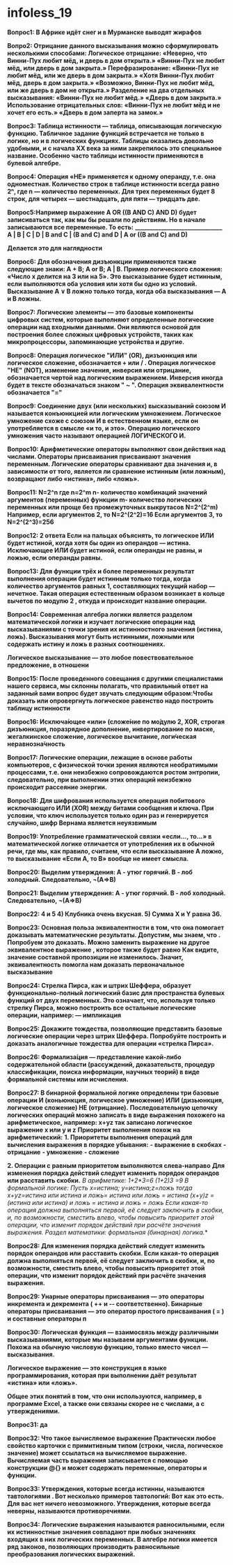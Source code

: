 # infoless_19
**Вопрос1:  В Африке идёт снег и в Мурманске выводят жирафов**

**Вопро2: Отрицание данного высказывания можно сформулировать несколькими способами:
 Логическое отрицание:
«Неверно, что Винни-Пух любит мёд, и дверь в дом открыта.»
«Винни-Пух не любит мёд, или дверь в дом закрыта.»
 Перефразирование:
«Винни-Пух не любит мёд, или же дверь в дом закрыта.»
«Хотя Винни-Пух любит мёд, дверь в дом закрыта.»
«Возможно, Винни-Пух не любит мёд, или же дверь в дом не открыта.»
 Разделение на два отдельных высказывания:
«Винни-Пух не любит мёд.»
«Дверь в дом закрыта.»
 Использование отрицательных слов:
«Винни-Пух не любит мёд и не хочет его есть.»
«Дверь в дом заперта на замок.»**

**Вопроc3: Таблица истинности — таблица, описывающая логическую функцию. Табличное задание функций встречается не только в логике, но и в логических функциях. Таблицы оказались довольно удобными, и с начала XX века за ними закрепилось это специальное название. Особенно часто таблицы истинности применяются в булевой алгебре.**

**Вопроc4: Операция «НЕ» применяется к одному операнду, т.е. она одноместная.
Количество строк в таблице истинности всегда равно 2ⁿ, где n — количество переменных.
Для трех переменных будет 8 строк, для четырех — шестнадцать, для пяти — тридцать две.**

**Вопроc5:Например выражение A OR ((B AND C) AND D) будет записиваться так, как мы бы решали по действиям. Но в начале записываются все переменные. То есть:**
**______________________________
A | B | C | D | B and C | (B and C) and D | A or ((B and C) and D)**

**Делается это для наглядности**

**Вопроc6: Для обозначения дизъюнкции применяются также следующие знаки: А + В; А or В; А | B. Пример логического сложения: «Число x делится на 3 или на 5». Это высказывание будет истинным, если выполняются оба условия или хотя бы одно из условий. Высказывание А ∨ В ложно только тогда, когда оба высказывания — А и В ложны.**

**Вопроc7: Логические элементы — это базовые компоненты цифровых систем, которые выполняют определенные логические операции над входными данными. Они являются основой для построения более сложных цифровых устройств, таких как микропроцессоры, запоминающие устройства и другие.**

**Вопроc8: Операция логическое "ИЛИ" (OR), дизъюнкция или логическое сложение, обозначается + или \/ . Операция логическое "НЕ" (NOT), изменение значения, инверсия или отрицание, обозначается чертой над логическим выражением. Инверсия иногда будет в тексте обозначаться знаком " ~ ". Операция эквивалентности обозначается "="**

**Вопроc9: Соединение двух (или нескольких) высказываний союзом И называется конъюнкцией или логическим умножением. Логическое умножение схоже с союзом И в естественном языке, если он употребляется в смысле «и то, и это». Операцию логического умножения часто называют операцией ЛОГИЧЕСКОГО И.**

**Вопроc10: Арифметические операторы выполняют свои действия над числами. Операторы присваивания присваивают значения переменным. Логические операторы сравнивают два значения и, в зависимости от того, является ли сравнение истинным (или ложным), возвращают либо «истина», либо «ложь».**

**Вопроc11: N=2^n
где n=2^m 
n- количество комбинаций значений аргументов (переменных) функции
m- количество логических переменных
или проще без промежуточных выкрутасов N=2^(2^m)
Например, если аргументов 2, то
N=2^(2^2)=16
Если аргументов 3, то
N=2^(2^3)=256**

**Вопроc12: 2 ответа Если на пальцах объяснять, то логическое ИЛИ будет истиной, когда хотя бы один из операндов — истина. Исключающее ИЛИ будет истиной, если операнды не равны, и ложью, если операнды равны.**

**Вопроc13: Для функции трёх и более переменных результат выполнения операции будет истинным только тогда, когда количество аргументов равных 1, составляющих текущий набор — нечетное. Такая операция естественным образом возникает в кольце вычетов по модулю 2 , откуда и происходит название операции.**

**Вопроc14: Современная алгебра логики является разделом математической логики и изучает логические операции над высказываниями с точки зрения их истинностного значения (истина, ложь). Высказывания могут быть истинными, ложными или содержать истину и ложь в разных соотношениях.**

**Логическое высказывание — это любое повествовательное предложение, в отношени**

**Вопроc15: После проведенного совещания с другими специалистами нашего сервиса, мы склонны полагать, что правильный ответ на заданный вами вопрос будет звучать следующим образом:Чтобы  доказать или опровергнуть логическое равенство надо построить таблицу истинности**

**Вопроc16: Исключа́ющее «или» (сложе́ние по мо́дулю 2, XOR, строгая дизъюнкция, поразрядное дополнение, инвертирование по маске, жегалкинское сложение, логическое вычитание, логи́ческая неравнозна́чность**

**Вопроc17: Логические операции, лежащие в основе работы компьютеров, с физической точки зрения являются необратимыми процессами, т.е. они неизбежно сопровождаются ростом энтропии, следовательно, при выполнении этих операций неизбежно происходит рассеяние энергии.**

**Вопроc18: Для шифрования используется операция побитового исключающего ИЛИ (XOR) между битами сообщения и ключа. При условии, что ключ используется только один раз и генерируется случайно, шифр Вернама является неуязвимым**

**Вопроc19: Употребление грамматической связки «если..., то...» в математической логике отличается от употребления их в обычной речи, где мы, как правило, считаем, что если высказывание A ложно, то высказывание «Если A, то B» вообще не имеет смысла.**

**Вопроc20: Выделим утверждения:
А - утюг горячий.
В - лоб холодный.
Следовательно, 
¬(А=>В)**

**Вопроc21: Выделим утверждения:
А - утюг горячий.
В - лоб холодный.
Следовательно, 
¬(А=>В)**

**Вопроc22: 4 и 5
4) Клубника очень вкусная.
5) Сумма X и Y равна 36.**

**Вопроc23: Основная польза эквивалентности в том, что она помогает доказывать математические результаты. Допустим, мы знаем, что . Попробуем это доказать.**
**Можно заменить выражение  на другое эквивалентное выражение , которое также будет равно**
**Как видите, значение составной пропозиции не изменилось. Значит, эквивалентность помогла нам доказать первоначальное высказывание**

**Вопроc24: Стрелка Пирса, как и штрих Шеффера, образует функционально-полный логический базис для пространства булевых функций от двух переменных. Это означает, что, используя только стрелку Пирса, можно построить все остальные логические операции, например: — импликация**

**Вопроc25: Докажите тождества, позволяющие представить базовые логические операции через штрих Шеффера. Попробуйте построить и доказать аналогичные тождества для операции «стрелка Пирса».**

**Вопроc26: Формализа́ция — представление какой-либо содержательной области (рассуждений, доказательств, процедур классификации, поиска информации, научных теорий) в виде формальной системы или исчисления.**

**Вопроc27: В бинарной формальной логике определены три базовые операции
И (коньюнкция, логическое умножение)
ИЛИ (дизьюнкция, логическое сложение)
НЕ (отрицание).**
**Последовательную цепочку логических операций можно записать в виде выражения похожего на арифметическое,**
**например: x+yz
так записано логическое выражение
x или y и z**
**Приоритет выполнения похож на арифметический:**
**1. Приоритеты выполнения операций для вычисления выражения в порядке убывания:**
**- выражение в скобках**
**- отрицание**
**- умножение**
**- сложение**

**2. Операции с равным приоритетом выполняются слева-направо**
**Для изменения порядка действий следует изменить порядок операндов или расставить скобки.**
**В арифметике:
1+2*3=6
(1+2)*3 =9
В формальной логике:
Пусть x=истина; y=истина;z=ложь
тогда
x+yz=истина или истина и ложь= истина или ложь = истина
(x+y)z =(истина или истина) и ложь = истина и ложь = ложь**
Если какая-то операция должна выполняться первой, её следует заключить в скобки, и, по возможности, сместить влево, чтобы повысить приоритет этой операции, что изменит порядок действий при расчёте значения выражения.
Раздел математики: формальная (бинарная) логика.**

**Вопроc28: Для изменения порядка действий следует изменить порядок операндов или расставить скобки. Если какая-то операция должна выполняться первой, её следует заключить в скобки, и, по возможности, сместить влево, чтобы повысить приоритет этой операции, что изменит порядок действий при расчёте значения выражения.**

**Вопроc29: Унарные операторы присваивания — это операторы инкремента и декремента ( ++ и -- соответственно). Бинарные операторы присваивания — это оператор простого присваивания ( = ) и составные операторы п**

**Вопроc30: Логическая функция — взаимосвязь между различными высказываниями, которые мы называем аргументами функции. Похожа на обычную числовую функцию, только вместо чисел — высказывания.**

**Логическое выражение — это конструкция в языке программирования, которая при выполнении даёт результат «истина» или «ложь».**

**Общее этих понятий в том, что они используются, например, в программе Excel, а также они связаны скорее не с числами, а с утверждениями.**

**Вопроc31: да**

**Вопроc32: Что такое вычисляемое выражение
Практически любое свойство карточки с примитивным типом (строки, числа, логическое значение) может ссылаться на вычисляемое выражение. Вычисляемая часть выражения записывается с помощью конструкции @{} и может содержать переменные, операторы и функции.**

**Вопроc33: Утверждения, которые всегда истинны, называются тавтологиями . Вот несколько примеров тавтологий: Вот как это есть. Для вас нет ничего невозможного. Утверждения, которые всегда неверны, называются противоречиями.**

**Вопроc34: Логические выражения называются равносильными, если их истинностные значения совпадают при любых значениях входящих в них логических переменных. В алгебре логики имеется ряд законов, позволяющих производить равносильные преобразования логических выражений.**
